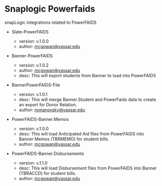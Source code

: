# Snaplogic Powerfaids
snapLogic integrations related to PowerFAIDS
	
- Slate-PowerFAIDS
    - version: v.1.0.0
    - author: mcgowan@vassar.edu
    
- Banner-PowerFAIDS
    - version: v.1.0.2
    - author: mcgowan@vassar.edu
    - desc: This will export students from Banner to load into PowerFAIDS

- BannerPowerFAIDS-File
    - version: v.1.0.1
    - desc: This will merge Banner.Student and PowerFaids data to create an export for Donor Relation.
    - author: romanovsky@vassar.edu

- PowerFAIDS-Banner.Memos
    - version: v.1.0.0
    - desc: This will load Anticipated Aid files from PowerFAIDS into Banner Memos (TBRMEMO) for student bills.
    - author: mcgowan@vassar.edu

- PowerFAIDS-Banner.Disbursements
    - version: v.1.1.0
    - desc: This will load Disbursement files from PowerFAIDS into Banner (TBRACCD) for student bills.
    - author: mcgowan@vassar.edu
